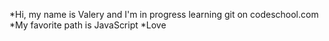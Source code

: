 *Hi, my name is Valery and I'm in progress learning git on codeschool.com
*My favorite path is JavaScript
*Love
